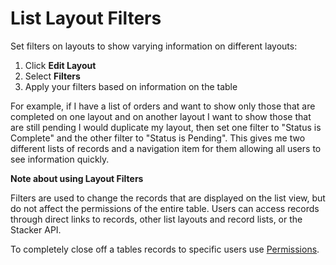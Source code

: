 # List Layout Filters

Set filters on layouts to show varying information on different layouts:

1. Click **Edit Layout**
2. Select **Filters**
3. Apply your filters based on information on the table

For example, if I have a list of orders and want to show only those that are completed on one layout and on another layout I want to show those that are still pending I would duplicate my layout, then set one filter to "Status is Complete" and the other filter to "Status is Pending". This gives me two different lists of records and a navigation item for them allowing all users to see information quickly.&#x20;

**Note about using Layout Filters**

Filters are used to change the records that are displayed on the list view, but do not affect the permissions of the entire table. Users can access records through direct links to records, other list layouts and record lists, or the Stacker API.&#x20;

To completely close off a tables records to specific users use [Permissions](https://docs.stackerhq.com/stacker/security/add-user-permissions/create-or-edit-a-permission-rule).&#x20;
